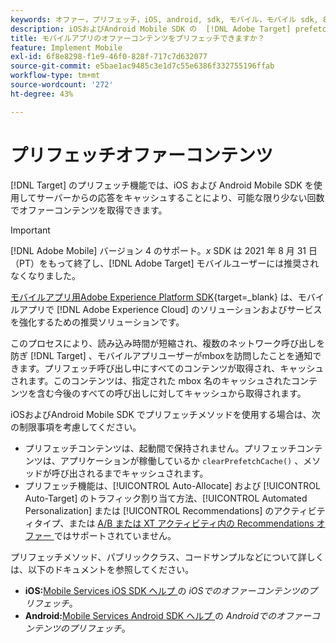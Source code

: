 ```yaml
---
keywords: オファー，プリフェッチ，iOS, android, sdk, モバイル，モバイル sdk, 8 ドル
description: iOSおよびAndroid Mobile SDK の  [!DNL Adobe Target] prefetch 機能を使用して、サーバー応答をキャッシュすることで、オファーコンテンツを可能な限り数回だけ取得します。
title: モバイルアプリのオファーコンテンツをプリフェッチできますか？
feature: Implement Mobile
exl-id: 6f8e8298-f1e9-46f0-828f-717c7d632077
source-git-commit: e5bae1ac9485c3e1d7c55e6386f332755196ffab
workflow-type: tm+mt
source-wordcount: '272'
ht-degree: 43%

---
```


# プリフェッチオファーコンテンツ

[!DNL Target] のプリフェッチ機能では、iOS および Android Mobile SDK を使用してサーバーからの応答をキャッシュすることにより、可能な限り少ない回数でオファーコンテンツを取得できます。

>[!IMPORTANT]
>
>[!DNL Adobe Mobile] バージョン 4 のサポート。*x* SDK は 2021 年 8 月 31 日（PT）をもって終了し、[!DNL Adobe Target] モバイルユーザーには推奨されなくなりました。
>
>[ モバイルアプリ用Adobe Experience Platform SDK](https://developer.adobe.com/client-sdks/documentation/){target=_blank} は、モバイルアプリで [!DNL Adobe Experience Cloud] のソリューションおよびサービスを強化するための推奨ソリューションです。

このプロセスにより、読み込み時間が短縮され、複数のネットワーク呼び出しを防ぎ [!DNL Target] 、モバイルアプリユーザーがmboxを訪問したことを通知できます。プリフェッチ呼び出し中にすべてのコンテンツが取得され、キャッシュされます。このコンテンツは、指定された mbox 名のキャッシュされたコンテンツを含む今後のすべての呼び出しに対してキャッシュから取得されます。

iOSおよびAndroid Mobile SDK でプリフェッチメソッドを使用する場合は、次の制限事項を考慮してください。

* プリフェッチコンテンツは、起動間で保持されません。プリフェッチコンテンツは、アプリケーションが稼働しているか `clearPrefetchCache()` 、メソッドが呼び出されるまでキャッシュされます。
* プリフェッチ機能は、[!UICONTROL Auto-Allocate] および [!UICONTROL Auto-Target] のトラフィック割り当て方法、[!UICONTROL Automated Personalization] または [!UICONTROL Recommendations] のアクティビティタイプ、または [A/B または XT アクティビティ内の Recommendations オファー ](https://experienceleague.adobe.com/docs/target/using/recommendations/recommendations-as-an-offer.html) ではサポートされていません。

プリフェッチメソッド、パブリッククラス、コードサンプルなどについて詳しくは、以下のドキュメントを参照してください。

* **iOS:**[Mobile Services iOS SDK ヘルプ ](https://experienceleague.adobe.com/docs/mobile-services/ios/target-ios/c-mob-target-prefetch-ios.html) の *iOSでのオファーコンテンツのプリフェッチ*。
* **Android:**[Mobile Services Android SDK ヘルプ ](https://experienceleague.adobe.com/docs/mobile-services/android/target-android/c-mob-target-prefetch-android.html) の *Androidでのオファーコンテンツのプリフェッチ*。
